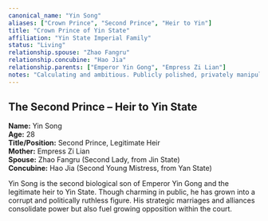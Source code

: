 ```yaml
---
canonical_name: "Yin Song"
aliases: ["Crown Prince", "Second Prince", "Heir to Yin"]
title: "Crown Prince of Yin State"
affiliation: "Yin State Imperial Family"
status: "Living"
relationship.spouse: "Zhao Fangru"
relationship.concubine: "Hao Jia"
relationship.parents: ["Emperor Yin Gong", "Empress Zi Lian"]
notes: "Calculating and ambitious. Publicly polished, privately manipulative. Loves power more than people."
---
```

## The Second Prince – Heir to Yin State  
**Name:** Yin Song  
**Age:** 28  
**Title/Position:** Second Prince, Legitimate Heir  
**Mother:** Empress Zi Lian  
**Spouse:** Zhao Fangru (Second Lady, from Jin State)  
**Concubine:** Hao Jia (Second Young Mistress, from Yan State)

Yin Song is the second biological son of Emperor Yin Gong and the legitimate heir to Yin State. Though charming in public, he has grown into a corrupt and politically ruthless figure. His strategic marriages and alliances consolidate power but also fuel growing opposition within the court.
